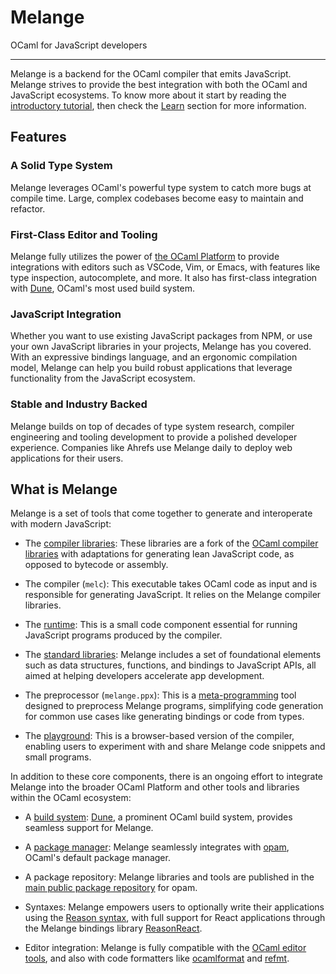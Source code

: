# Melange

<div id="home-subtitle">OCaml for JavaScript developers</div>

---

Melange is a backend for the OCaml compiler that emits JavaScript. Melange
strives to provide the best integration with both the OCaml and JavaScript
ecosystems. To know more about it start by reading the [introductory
tutorial](getting-started.md), then check the [Learn](./new-to-ocaml.md) section
for more information.

<!-- Temporarily disabled in readthedocs mode
<div class="text-center">
<a href="getting-started" class="btn btn-primary" role="button">Getting Started</a>
<a href="learn" class="btn btn-primary" role="button">Learn</a>
</div>
-->

<div class="jumbotron">
<h2 class="display-4 text-center">Features</h2>
<div class="row">
  <div class="col-sm-6">
    <div class="card">
      <div class="card-body">
        <h3 class="card-title">A Solid Type System</h3>
        <p class="card-text">
            Melange leverages OCaml's powerful type system to catch more bugs at
            compile time. Large, complex codebases become easy to maintain and
            refactor.
        </p>
      </div>
    </div>
  </div>
  <div class="col-sm-6">
    <div class="card">
      <div class="card-body">
        <h3 class="card-title">First-Class Editor and Tooling</h3>
        <p class="card-text">
            Melange fully utilizes the power of
            <a href="https://ocaml.org/docs/platform">the OCaml Platform</a>
            to provide integrations with editors such as VSCode, Vim, or Emacs,
            with features like type inspection, autocomplete, and more. It also
            has first-class integration with <a
            href="https://dune.build/">Dune</a>, OCaml's most used build system.
        </p>
      </div>
    </div>
  </div>
</div>

<div class="row">
  <div class="col-sm-6">
    <div class="card">
      <div class="card-body">
        <h3 class="card-title">JavaScript Integration</h3>
        <p class="card-text">
            Whether you want to use existing JavaScript packages from NPM, or
            use your own JavaScript libraries in your projects, Melange has you
            covered. With an expressive bindings language, and an ergonomic
            compilation model, Melange can help you build robust applications
            that leverage functionality from the JavaScript ecosystem.
        </p>
      </div>
    </div>
  </div>
  <div class="col-sm-6">
    <div class="card">
      <div class="card-body">
        <h3 class="card-title">Stable and Industry Backed</h3>
        <p class="card-text">
            Melange builds on top of decades of type system research, compiler
            engineering and tooling development to provide a polished
            developer experience. Companies like Ahrefs use Melange daily to
            deploy web applications for their users.
        </p>
      </div>
    </div>
  </div>
</div>
</div>

## What is Melange

Melange is a set of tools that come together to generate and interoperate with modern JavaScript:

- The [compiler libraries](https://github.com/melange-re/melange-compiler-libs):
  These libraries are a fork of the [OCaml compiler
  libraries](https://v2.ocaml.org/api/compilerlibref/Compiler_libs.html) with
  adaptations for generating lean JavaScript code, as opposed to bytecode or
  assembly.

- The compiler (`melc`): This executable takes OCaml code as input and is
  responsible for generating JavaScript. It relies on the Melange compiler
  libraries.

- The
  [runtime](https://github.com/melange-re/melange/tree/c5bf086511ed4830018e67ca63df86045dbe356d/jscomp/runtime):
  This is a small code component essential for running JavaScript programs
  produced by the compiler.

- The [standard libraries](./api.md): Melange includes a set of foundational
  elements such as data structures, functions, and bindings to JavaScript APIs,
  all aimed at helping developers accelerate app development.

- The preprocessor (`melange.ppx`): This is a
  [meta-programming](https://ocaml.org/docs/metaprogramming) tool designed to
  preprocess Melange programs, simplifying code generation for common use cases
  like generating bindings or code from types.

- The [playground](./playground): This is a browser-based version of the
  compiler, enabling users to experiment with and share Melange code snippets
  and small programs.

In addition to these core components, there is an ongoing effort to integrate
Melange into the broader OCaml Platform and other tools and libraries within the
OCaml ecosystem:

- A [build system](./build-system.md): [Dune](https://dune.readthedocs.io), a
  prominent OCaml build system, provides seamless support for Melange.

- A [package manager](./package-management.md): Melange seamlessly integrates
  with [opam](https://opam.ocaml.org/), OCaml's default package manager.

- A package repository: Melange libraries and tools are published in the [main
  public package repository](https://opam.ocaml.org/packages/) for opam.

- Syntaxes: Melange empowers users to optionally write their applications using
  the [Reason syntax](reasonml.github.io/), with full support for React
  applications through the Melange bindings library
  [ReasonReact](https://reasonml.github.io/reason-react/).

- Editor integration: Melange is fully compatible with the [OCaml editor
  tools](https://ocaml.org/docs/set-up-editor), and also with code formatters
  like [ocamlformat](https://github.com/ocaml-ppx/ocamlformat) and
  [refmt](https://github.com/reasonml/reason/tree/d47e613b736cc25629aabc1c8ef91795e265eacb/src/refmt).
